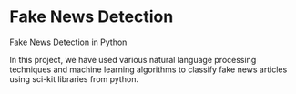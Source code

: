 # Fake News Detection

Fake News Detection in Python

In this project, we have used various natural language processing techniques and machine learning algorithms to classify fake news articles using sci-kit libraries from python. 
